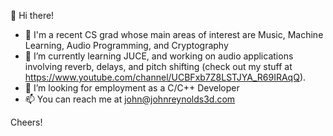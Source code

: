 👋  Hi there!
- 💞️  I'm a recent CS grad whose main areas of interest are Music, Machine Learning, Audio Programming, and Cryptography
- 🌱  I’m currently learning JUCE, and working on audio applications involving reverb, delays, and pitch shifting (check out my stuff at https://www.youtube.com/channel/UCBFxb7Z8LSTJYA_R69IRAqQ).
- 👀  I’m looking for employment as a C/C++ Developer
- 📫  You can reach me at john@johnreynolds3d.com

Cheers!
